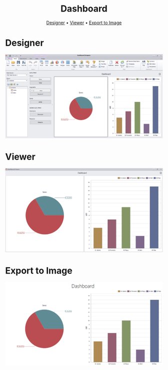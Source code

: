 <h1 align="center">
  Dashboard
</h1>
<p align="center">
  <a href="#designer">Designer</a> •
  <a href="#viewer">Viewer</a> •
  <a href="#export-to-image">Export to Image</a>
</p>

# Designer
![alt text](https://raw.githubusercontent.com/samuel-oldra/Dashboard/main/README_IMGS/3.png)
# Viewer
![alt text](https://raw.githubusercontent.com/samuel-oldra/Dashboard/main/README_IMGS/2.png)
# Export to Image
![alt text](https://raw.githubusercontent.com/samuel-oldra/Dashboard/main/README_IMGS/1.png)
